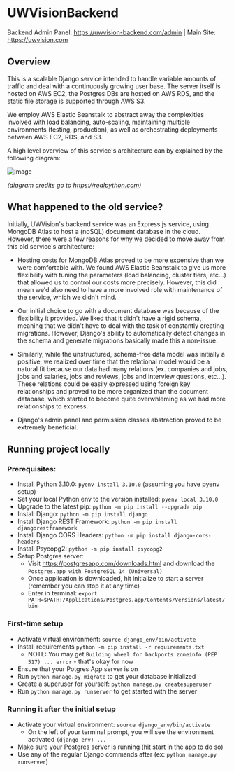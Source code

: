 # UWVisionBackend
Backend Admin Panel: https://uwvision-backend.com/admin | Main Site: https://uwvision.com

## Overview
This is a scalable Django service intended to handle variable amounts of traffic and deal with a continuously growing user base. The server itself is hosted on AWS EC2, the Postgres DBs are hosted on AWS RDS, and the static file storage is supported through AWS S3. 

We employ AWS Elastic Beanstalk to abstract away the complexities involved with load balancing, auto-scaling, maintaining multiple environments (testing, production), as well as orchestrating deployments between AWS EC2, RDS, and S3. 

A high level overview of this service's architecture can by explained by the following diagram:

![image](https://user-images.githubusercontent.com/28494892/184505244-c222785e-05b5-4f52-9c6c-3e68a7f615e0.png)

*(diagram credits go to https://realpython.com)*

## What happened to the old service?
Initially, UWVision's backend service was an Express.js service, using MongoDB Atlas to host a (noSQL) document database in the cloud. However, there were a few reasons for why we decided to move away from this old service's architecture:
- Hosting costs for MongoDB Atlas proved to be more expensive than we were comfortable with. We found AWS Elastic Beanstalk to give us more flexibility with tuning the parameters (load balancing, cluster tiers, etc...) that allowed us to control our costs more precisely. However, this did mean we'd also need to have a more involved role with maintenance of the service, which we didn't mind.

- Our initial choice to go with a document database was because of the flexibility it provided. We liked that it didn't have a rigid schema, meaning that we didn't have to deal with the task of constantly creating migrations. However, Django's ability to automatically detect changes in the schema and generate migrations basically made this a non-issue.

- Similarly, while the unstructured, schema-free data model was initially a positive, we realized over time that the relational model would be a natural fit because our data had many relations (ex. companies and jobs, jobs and salaries, jobs and reviews, jobs and interview questions, etc...). These relations could be easily expressed using foreign key relationships and proved to be more organized than the document database, which started to become quite overwhleming as we had more relationships to express.

- Django's admin panel and permission classes abstraction proved to be extremely beneficial.

## Running project locally

### Prerequisites:
- Install Python 3.10.0: `pyenv install 3.10.0` (assuming you have pyenv setup)
- Set your local Python env to the version installed: `pyenv local 3.10.0`
- Upgrade to the latest pip: `python -m pip install --upgrade pip`
- Install Django: `python -m pip install django`
- Install Django REST Framework: `python -m pip install djangorestframework`
- Install Django CORS Headers: `python -m pip install django-cors-headers`
- Install Psycopg2: `python -m pip install psycopg2`
- Setup Postgres server:
  - Visit https://postgresapp.com/downloads.html and download the `Postgres.app with PostgreSQL 14 (Universal)`
  - Once application is downloaded, hit initialize to start a server (remember you can stop it at any time)
  - Enter in terminal: `export PATH=$PATH:/Applications/Postgres.app/Contents/Versions/latest/bin`

### First-time setup
- Activate virtual environment: `source django_env/bin/activate`
- Install requirements `python -m pip install -r requirements.txt`
  - NOTE: You may get `Building wheel for backports.zoneinfo (PEP 517) ... error` - that's okay for now
- Ensure that your Potgres App server is on
- Run `python manage.py migrate` to get your database initialized
- Create a superuser for yourself: `python manage.py createsuperuser`
- Run `python manage.py runserver` to get started with the server

### Running it after the initial setup
- Activate your virtual environment: `source django_env/bin/activate`
  - On the left of your terminal prompt, you will see the environment activated `(django_env) ...`
- Make sure your Postgres server is running (hit start in the app to do so)
- Use any of the regular Django commands after (ex: `python manage.py runserver`)

